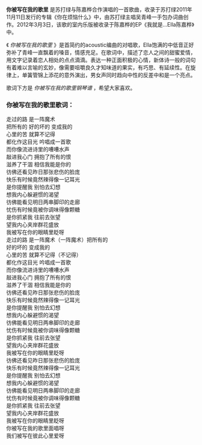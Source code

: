 

**你被写在我的歌里**
是苏打绿与陈嘉桦合作演唱的一首歌曲，收录于苏打绿2011年11月11日发行的专辑《你在烦恼什么》中，由苏打绿主唱吴青峰一手包办词曲创作。2012年3月3日，该歌的室内乐版被收录于陈嘉桦的EP《我就是…Ella陈嘉桦》中。

  
《 _你被写在我的歌里_
》是首简约的acoustic编曲的对唱歌，Ella饱满的中低音正好弥补了青峰一直飘着的嗓音，情感充足。在歌词中，描述了恋人之间的甜蜜爱情，用文字记录着恋人相处的点点滴滴。表达一种正面积极的心情，新体诗一般的词句有着难以言喻的玄妙，像需要咀嚼良久才知味道的果实，有巧思、有延续性。在旋律上，单簧管锦上添花的意外演出，男女声同时趋向中性的反差中和是一个亮点。

  
歌词下方是 _你被写在我的歌里钢琴谱_ ，希望大家喜欢。

### 你被写在我的歌里歌词：

走过的路 是一阵魔术  
把所有的 好的坏的 变成我的  
心里的苦 就算不记得  
都化作这目光 吟唱成一首歌  
而你像流进诗里的嘈嘈水声  
敲进我心门 拥抱了所有的恨  
滋养了干涸 相信我能是你的  
彷佛还看见昨日那张悲伤的脸庞  
快乐有时候竟然辣得像一记耳光  
是你提醒我 别怕去幻想  
想我内心躲避惯的渴望  
彷佛能看见明日两串脚印的走廊  
忧伤有时候竟被你调味得像颗糖  
是你抓紧我 往前去张望  
望我内心夹岸群花盛放  
我被写在你的眼睛里眨呀  
走过的路 是一阵魔术（一阵魔术）把所有的  
好的坏的 变成我的  
心里的苦 就算不记得（不记得）  
都化作这目光 吟唱成一首歌  
而你像流进诗里的嘈嘈水声  
敲进我心门 拥抱了所有的恨  
滋养了干涸 相信我能是你的  
彷佛还看见昨日那张悲伤的脸庞  
快乐有时候竟然辣得像一记耳光  
是你提醒我 别怕去幻想  
想我内心躲避惯的渴望  
彷佛能看见明日两串脚印的走廊  
忧伤有时候竟被你调味得像颗糖  
是你抓紧我 往前去张望  
望我内心夹岸群花盛放  
我被写在你的眼睛里眨呀  
彷佛还看见昨日那张悲伤的脸庞  
快乐有时候竟然辣得像一记耳光  
是你提醒我 别怕去幻想  
想我内心躲避惯的渴望  
彷佛能看见明日两串脚印的走廊  
忧伤有时候竟被你调味得像颗糖  
是你抓紧我 往前去张望  
望我内心夹岸群花盛放  
我被写在你的眼睛里眨呀  
你被写在我的歌里面唱呀  
我们被写在彼此心里爱呀

